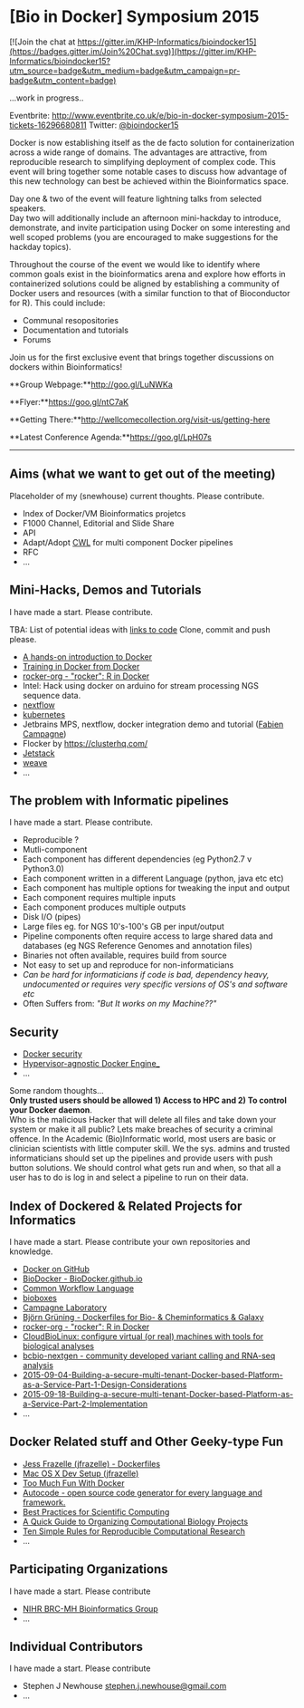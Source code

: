 # [Bio in Docker] Symposium 2015

[![Join the chat at https://gitter.im/KHP-Informatics/bioindocker15](https://badges.gitter.im/Join%20Chat.svg)](https://gitter.im/KHP-Informatics/bioindocker15?utm_source=badge&utm_medium=badge&utm_campaign=pr-badge&utm_content=badge)

...work in progress..

Eventbrite: http://www.eventbrite.co.uk/e/bio-in-docker-symposium-2015-tickets-16296680811
Twitter: [@bioindocker15](https://twitter.com/bioindocker15)

Docker is now establishing itself as the de facto solution for containerization across a wide range of domains. The advantages are attractive, from reproducible research to simplifying deployment of complex code.
This event will bring together some notable cases to discuss how advantage of this new technology can best be achieved within the Bioinformatics space.  

Day one & two of the event will feature lightning talks from selected speakers.  
Day two will additionally include an afternoon mini-hackday to introduce, demonstrate, and invite participation using Docker on some interesting and well scoped problems (you are encouraged to make suggestions for the hackday topics).

Throughout the course of the event we would like to identify where common goals exist in the bioinformatics arena and explore how efforts in containerized solutions could be aligned by establishing a community of Docker users and resources (with a similar function to that of Bioconductor for R). This could include:  

- Communal resopositories  
- Documentation and tutorials  
- Forums  

Join us for the first exclusive event that brings together discussions on dockers within Bioinformatics!

**Group Webpage:**http://goo.gl/LuNWKa

**Flyer:**https://goo.gl/ntC7aK

**Getting There:**http://wellcomecollection.org/visit-us/getting-here

**Latest Conference Agenda:**https://goo.gl/LpH07s

****

## Aims (what we want to get out of the meeting)
Placeholder of my (snewhouse) current thoughts. Please contribute.  

- Index of Docker/VM Bioinformatics projetcs  
- F1000 Channel, Editorial and Slide Share    
- API  
- Adapt/Adopt [CWL](https://github.com/common-workflow-language/common-workflow-language) for multi component Docker pipelines  
- RFC  
- ...

## Mini-Hacks, Demos and Tutorials
I have made a start. Please contribute.

TBA: List of potential ideas with [links to code](https://github.com/KHP-Informatics/bioindocker15/tree/master/hack/)
Clone, commit and push please.

- [A hands-on introduction to Docker](https://github.com/ngs-docs/angus/blob/2015/week3/CTB_docker.rst)  
- [Training in Docker from Docker](https://training.docker.com/self-paced-training)  
- [rocker-org - "rocker": R in Docker](https://github.com/rocker-org/rocker)  
- Intel: Hack using docker on arduino for stream processing NGS sequence data.  
- [nextflow](http://www.nextflow.io/)  
- [kubernetes](http://kubernetes.io/)    
- Jetbrains MPS, nextflow, docker integration demo and tutorial ([Fabien Campagne](http://campagnelab.org/pi-contact/))      
- Flocker by https://clusterhq.com/  
- [Jetstack]()  
- [weave]()  
- ...

## The problem with Informatic pipelines  
I have made a start. Please contribute.
- Reproducible ?
- Mutli-component  
- Each component has different dependencies (eg Python2.7 v Python3.0)
- Each component written in a different Language  (python, java etc etc)
- Each component has multiple options for tweaking the input and output  
- Each component requires multiple inputs
- Each component produces multiple outputs   
- Disk I/O (pipes)  
- Large files eg. for NGS  10's-100's GB per input/output  
- Pipeline components often require access to large shared data and databases (eg NGS Reference Genomes and annotation files)
- Binaries not often available, requires build from source  
- Not easy to set up and reproduce for non-informaticians  
- *Can be hard for informaticians if code is bad, dependency heavy, undocumented or requires very specific versions of OS's and software etc*
- Often Suffers from: *"But It works on my Machine??"*  

## Security  
- [Docker security](https://docs.docker.com/articles/security/)  
- [Hypervisor-agnostic Docker Engine_](https://hyper.sh/)  
- ...

Some random thoughts...  
**Only trusted users should be allowed 1) Access to HPC and 2) To control your Docker daemon**.  
Who is the malicious Hacker that will delete all files and take down your system or make it all public?
Lets make breaches of security a criminal offence.
In the Academic (Bio)Informatic world, most users are basic or clinician scientists with little computer skill.
We the sys. admins and trusted informaticians should set up the pipelines and provide users with push button solutions. We should control what gets run and when, so that all a user has to do is log in and select a pipeline to run on their data.

## Index of Dockered & Related Projects for Informatics  
I have made a start. Please contribute your own repositories and knowledge.  

- [Docker on GitHub](https://github.com/docker/docker)  
- [BioDocker - BioDocker.github.io](https://github.com/BioDocker/BioDocker.github.io)  
- [Common Workflow Language](https://github.com/common-workflow-language/common-workflow-language)  
- [bioboxes](https://github.com/bioboxes)  
- [Campagne Laboratory](https://github.com/CampagneLaboratory)  
- [Björn Grüning - Dockerfiles for Bio- & Cheminformatics & Galaxy ](https://github.com/bgruening)  
- [rocker-org - "rocker": R in Docker](https://github.com/rocker-org/rocker)  
- [CloudBioLinux: configure virtual (or real) machines with tools for biological analyses](https://github.com/chapmanb/cloudbiolinux)  
- [bcbio-nextgen - community developed variant calling and RNA-seq analysis](https://github.com/chapmanb/bcbio-nextgen)  
- [2015-09-04-Building-a-secure-multi-tenant-Docker-based-Platform-as-a-Service-Part-1-Design-Considerations](https://github.com/catalyzeio/engineering-blog/blob/master/source/2015-09-04-Building-a-secure-multi-tenant-Docker-based-Platform-as-a-Service-Part-1-Design-Considerations.html.markdown)
- [2015-09-18-Building-a-secure-multi-tenant-Docker-based-Platform-as-a-Service-Part-2-Implementation](https://github.com/catalyzeio/engineering-blog/blob/master/source/2015-09-18-Building-a-secure-multi-tenant-Docker-based-Platform-as-a-Service-Part-2-Implementation.html.markdown)  
- ...

## Docker Related stuff and Other Geeky-type Fun
- [Jess Frazelle (jfrazelle) - Dockerfiles ](https://github.com/jfrazelle/dockerfiles)  
- [Mac OS X Dev Setup (jfrazelle)](https://github.com/jfrazelle/mac-dev-setup)  
- [Too Much Fun With Docker](http://www.carlboettiger.info/2014/08/07/too-much-fun-with-docker.html)  
- [Autocode  - open source code generator for every language and framework.](http://crystal.sh/#intro)
- [Best Practices for Scientific Computing](http://www.plosbiology.org/article/fetchObject.action?uri=info:doi/10.1371/journal.pbio.1001745&representation=PDF)   
- [A Quick Guide to Organizing Computational Biology Projects](http://www.ploscompbiol.org/article/fetchObject.action?uri=info:doi/10.1371/journal.pcbi.1000424&representation=PDF)  
- [Ten Simple Rules for Reproducible Computational Research](http://www.ploscompbiol.org/article/fetchObject.action?uri=info:doi/10.1371/journal.pcbi.1003285&representation=PDF)    
- ...

## Participating Organizations
I have made a start. Please contribute  
- [NIHR BRC-MH Bioinformatics Group](https://github.com/KHP-Informatics)  
- ...

## Individual Contributors
I have made a start. Please contribute  
- Stephen J Newhouse <stephen.j.newhouse@gmail.com>  
- ...
